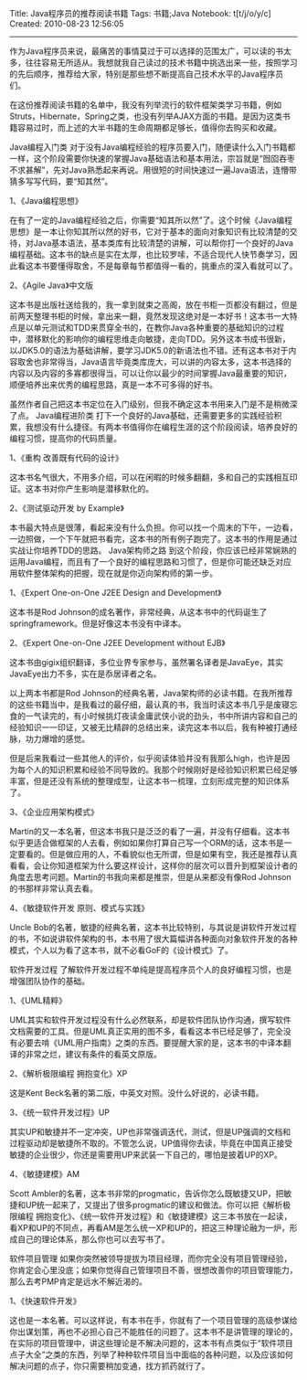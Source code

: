 Title: Java程序员的推荐阅读书籍
Tags: 书籍;Java
Notebook: t[t/j/o/y/c]
Created: 2010-08-23 12:56:05

------

作为Java程序员来说，最痛苦的事情莫过于可以选择的范围太广，可以读的书太多，往往容易无所适从。我想就我自己读过的技术书籍中挑选出来一些，按照学习的先后顺序，推荐给大家，特别是那些想不断提高自己技术水平的Java程序员们。 
 
在这份推荐阅读书籍的名单中，我没有列举流行的软件框架类学习书籍，例如Struts，Hibernate，Spring之类，也没有列举AJAX方面的书籍。是因为这类书籍容易过时，而上述的大半书籍的生命周期都足够长，值得你去购买和收藏。 
 
Java编程入门类 
对于没有Java编程经验的程序员要入门，随便读什么入门书籍都一样，这个阶段需要你快速的掌握Java基础语法和基本用法，宗旨就是“囫囵吞枣不求甚解”，先对Java熟悉起来再说。用很短的时间快速过一遍Java语法，连懵带猜多写写代码，要“知其然”。 
 
1、《Java编程思想》 
 
在有了一定的Java编程经验之后，你需要“知其所以然”了。这个时候《Java编程思想》是一本让你知其所以然的好书，它对于基本的面向对象知识有比较清楚的交待，对Java基本语法，基本类库有比较清楚的讲解，可以帮你打一个良好的Java编程基础。这本书的缺点是实在太厚，也比较罗嗦，不适合现代人快节奏学习，因此看这本书要懂得取舍，不是每章每节都值得一看的，挑重点的深入看就可以了。 
 
2、《Agile Java》中文版 
 
这本书是出版社送给我的，我一拿到就束之高阁，放在书柜一页都没有翻过，但是前两天整理书柜的时候，拿出来一翻，竟然发现这绝对是一本好书！这本书一大特点是以单元测试和TDD来贯穿全书的，在教你Java各种重要的基础知识的过程中，潜移默化的影响你的编程思维走向敏捷，走向TDD。另外这本书成书很新，以JDK5.0的语法为基础讲解，要学习JDK5.0的新语法也不错。还有这本书对于内容取舍也非常得当，Java语言毕竟类库庞大，可以讲的内容太多，这本书选择的内容以及内容的多寡都很得当，可以让你以最少的时间掌握Java最重要的知识，顺便培养出来优秀的编程思路，真是一本不可多得的好书。 
 
虽然作者自己把这本书定位在入门级别，但我不确定这本书用来入门是不是稍微深了点。 
Java编程进阶类 
打下一个良好的Java基础，还需要更多的实践经验积累，我想没有什么捷径。有两本书值得你在编程生涯的这个阶段阅读，培养良好的编程习惯，提高你的代码质量。 
 
1、《重构 改善既有代码的设计》 
 
这本书名气很大，不用多介绍，可以在闲暇的时候多翻翻，多和自己的实践相互印证。这本书对你产生影响是潜移默化的。 
 
2、《测试驱动开发 by Example》 
 
本书最大特点是很薄，看起来没有什么负担。你可以找一个周末的下午，一边看，一边照做，一个下午就把书看完，这本书的所有例子跑完了。这本书的作用是通过实战让你培养TDD的思路。 
Java架构师之路 
到这个阶段，你应该已经非常娴熟的运用Java编程，而且有了一个良好的编程思路和习惯了，但是你可能还缺乏对应用软件整体架构的把握，现在就是你迈向架构师的第一步。 
 
1、《Expert One-on-One J2EE Design and Development》 
 
这本书是Rod Johnson的成名著作，非常经典，从这本书中的代码诞生了springframework。但是好像这本书没有中译本。 
 
2、《Expert One-on-One J2EE Development without EJB》 
 
这本书由gigix组织翻译，多位业界专家参与，虽然署名译者是JavaEye，其实JavaEye出力不多，实在是忝居译者之名。 
 
以上两本书都是Rod Johnson的经典名著，Java架构师的必读书籍。在我所推荐的这些书籍当中，是我看过的最仔细，最认真的书，我当时读这本书几乎是废寝忘食的一气读完的，有小时候挑灯夜读金庸武侠小说的劲头，书中所讲内容和自己的经验知识一一印证，又被无比精辟的总结出来，读完这本书以后，我有种被打通经脉，功力爆增的感觉。 
 
但是后来我看过一些其他人的评价，似乎阅读体验并没有我那么high，也许是因为每个人的知识积累和经验不同导致的。我那个时候刚好是经验知识积累已经足够丰富，但是还没有系统的整理成型，让这本书一梳理，立刻形成完整的知识体系了。 
 
3、《企业应用架构模式》 
 
Martin的又一本名著，但这本书我只是泛泛的看了一遍，并没有仔细看。这本书似乎更适合做框架的人去看，例如如果你打算自己写一个ORM的话，这本书是一定要看的。但是做应用的人，不看貌似也无所谓，但是如果有空，我还是推荐认真看看，会让你知道框架为什么要这样设计，这样你的层次可以晋升到框架设计者的角度去思考问题。Martin的书我向来都是推崇，但是从来都没有像Rod Johnson的书那样非常认真去看。 
 
4、《敏捷软件开发 原则、模式与实践》 
 
Uncle Bob的名著，敏捷的经典名著，这本书比较特别，与其说是讲软件开发过程的书，不如说讲软件架构的书，本书用了很大篇幅讲各种面向对象软件开发的各种模式，个人以为看了这本书，就不必看GoF的《设计模式》了。 
 
软件开发过程 
了解软件开发过程不单纯是提高程序员个人的良好编程习惯，也是增强团队协作的基础。 
 
1、《UML精粹》 
 
UML其实和软件开发过程没有什么必然联系，却是软件团队协作沟通，撰写软件文档需要的工具。但是UML真正实用的图不多，看看这本书已经足够了，完全没有必要去啃《UML用户指南》之类的东西。要提醒大家的是，这本书的中译本翻译的非常之烂，建议有条件的看英文原版。 
 
2、《解析极限编程 拥抱变化》XP 
 
这是Kent Beck名著的第二版，中英文对照。没什么好说的，必读书籍。 
 
3、《统一软件开发过程》UP 
 
其实UP和敏捷并不一定冲突，UP也非常强调迭代，测试，但是UP强调的文档和过程驱动却是敏捷所不取的。不管怎么说，UP值得你去读，毕竟在中国真正接受敏捷的企业很少，你还是需要用UP来武装一下自己的，哪怕是披着UP的XP。 
 
4、《敏捷建模》AM 
 
Scott Ambler的名著，这本书非常的progmatic，告诉你怎么既敏捷又UP，把敏捷和UP统一起来了，又提出了很多progmatic的建议和做法。你可以把《解析极限编程 拥抱变化》、《统一软件开发过程》和《敏捷建模》这三本书放在一起读，看XP和UP的不同点，再看AM是怎么统一XP和UP的，把这三种理论融为一炉，形成自己的理论体系，那么你也可以去写书了。 
 
软件项目管理 
如果你突然被领导提拔为项目经理，而你完全没有项目管理经验，你肯定会心里没底；如果你觉得自己管理项目不善，很想改善你的项目管理能力，那么去考PMP肯定是远水不解近渴的。 
 
1、《快速软件开发》 
 
这也是一本名著。可以这样说，有本书在手，你就有了一个项目管理的高级参谋给你出谋划策，再也不必担心自己不能胜任的问题了。这本书不是讲管理的理论的，在实际的项目管理中，讲这些理论是不解决问题的，这本书有点类似于“软件项目点子大全”之类的东西，列举了种种软件项目当中面临的各种问题，以及应该如何解决问题的点子，你只需要稍加变通，找方抓药就行了。